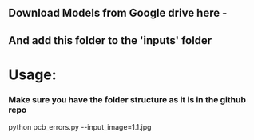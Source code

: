 ## Download Models from Google drive here -
## And add this folder to the 'inputs' folder

# Usage:   
### Make sure you have the folder structure as it is in the github repo   
python pcb_errors.py --input_image=1.1.jpg
